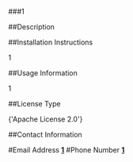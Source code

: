###1

##Description




##Installation Instructions

1


##Usage Information

1


##License Type

{'Apache License 2.0'}


##Contact Information

#Email Address **<ins>1</ins>**
#Phone Number **<ins>1</ins>**
  